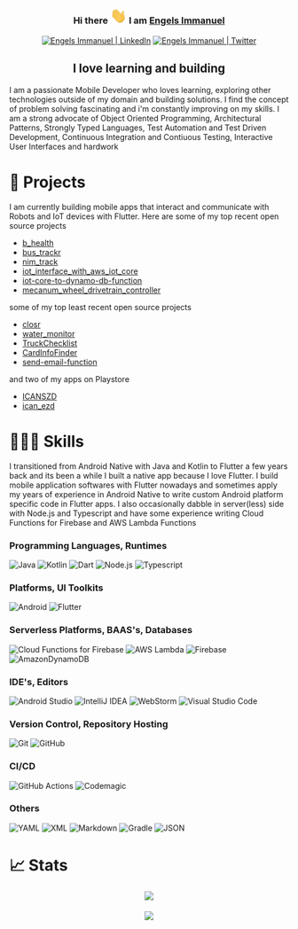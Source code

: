 <h3 align="center">
Hi there <img src="https://raw.githubusercontent.com/ABSphreak/ABSphreak/master/gifs/Hi.gif" width="30px"> I am <a href="https://engels-immanuel.web.app/" target="_blank" rel="noreferrer">Engels Immanuel</a>
</h3>

<div align="center">
  <a href="https://www.linkedin.com/in/engels-immanuel-9b807317a/"><img align="center" src="https://img.shields.io/badge/linkedin-%230077B5.svg?style=for-the-badge&logo=linkedin&logoColor=white" alt="Engels Immanuel | LinkedIn" width="100px"/></a>
  <a href="https://twitter.com/evil_onyxx_jr/"><img align="center" src="https://img.shields.io/badge/Twitter-%231DA1F2.svg?style=for-the-badge&logo=Twitter&logoColor=white" alt="Engels Immanuel | Twitter" width="100px"/></a>
</div>

<h2 align="center">
I love learning and building
</h2>

I am a passionate Mobile Developer who loves learning, exploring other technologies outside of my domain and building solutions. I find the concept of problem solving fascinating and i'm constantly improving on my skills. I am a strong advocate of Object Oriented Programming, Architectural Patterns, Strongly Typed Languages, Test Automation and Test Driven Development, Continuous Integration and Contiuous Testing, Interactive User Interfaces and hardwork

<h1>
🔭 Projects
</h1>

I am currently building mobile apps that interact and communicate with Robots and IoT devices with Flutter. Here are some of my top recent open source projects
- <a href="https://github.com/Daeon97/b_health.git" target="_blank" rel="noreferrer">b_health</a>
- <a href="https://github.com/Daeon97/bus_trackr.git" target="_blank" rel="noreferrer">bus_trackr</a>
- <a href="https://github.com/Daeon97/nim_track.git" target="_blank" rel="noreferrer">nim_track</a>
- <a href="https://github.com/Daeon97/iot_interface_with_aws_iot_core.git" target="_blank" rel="noreferrer">iot_interface_with_aws_iot_core</a>
- <a href="https://github.com/Daeon97/iot-core-to-dynamo-db-function.git" target="_blank" rel="noreferrer">iot-core-to-dynamo-db-function</a>
- <a href="https://github.com/Daeon97/mecanum_wheel_drivetrain_controller.git" target="_blank" rel="noreferrer">mecanum_wheel_drivetrain_controller</a>

some of my top least recent open source projects
- <a href="https://github.com/Daeon97/closr.git" target="_blank" rel="noreferrer">closr</a>
- <a href="https://github.com/Daeon97/water_monitor.git" target="_blank" rel="noreferrer">water_monitor</a>
- <a href="https://github.com/Daeon97/TruckChecklist.git" target="_blank" rel="noreferrer">TruckChecklist</a>
- <a href="https://github.com/Daeon97/CardInfoFinder.git" target="_blank" rel="noreferrer">CardInfoFinder</a>
- <a href="https://github.com/Daeon97/send-email-function.git" target="_blank" rel="noreferrer">send-email-function</a>

and two of my apps on Playstore
- <a href="https://play.google.com/store/apps/details?id=com.engelsimmanuel.icanszd" target="_blank" rel="noreferrer">ICANSZD</a>
- <a href="https://play.google.com/store/apps/details?id=com.engelsimmanuel.ican" target="_blank" rel="noreferrer">ican_ezd</a>

<h1>
👨🏿‍💻 Skills
</h1>

I transitioned from Android Native with Java and Kotlin to Flutter a few years back and its been a while I built a native app because I love Flutter. I build mobile application softwares with Flutter nowadays and sometimes apply my years of experience in Android Native to write custom Android platform specific code in Flutter apps. I also occasionally dabble in server(less) side with Node.js and Typescript and have some experience writing Cloud Functions for Firebase and AWS Lambda Functions

<h3>
Programming Languages, Runtimes
</h3>

![Java](https://img.shields.io/badge/Java-ED8B00?style=for-the-badge&logo=openjdk&logoColor=white)
![Kotlin](https://img.shields.io/badge/Kotlin-0095D5?&style=for-the-badge&logo=kotlin&logoColor=white)
![Dart](https://img.shields.io/badge/Dart-0175C2?style=for-the-badge&logo=dart&logoColor=white)
![Node.js](https://img.shields.io/badge/Node.js-43853D?style=for-the-badge&logo=node.js&logoColor=white)
![Typescript](https://img.shields.io/badge/TypeScript-007ACC?style=for-the-badge&logo=typescript&logoColor=white)

<h3>
Platforms, UI Toolkits
</h3>

![Android](https://img.shields.io/badge/Android-3DDC84?style=for-the-badge&logo=android&logoColor=white)
![Flutter](https://img.shields.io/badge/Flutter-%2302569B.svg?style=for-the-badge&logo=Flutter&logoColor=white)

<h3>
Serverless Platforms, BAAS's, Databases
</h3>

![Cloud Functions for Firebase](https://img.shields.io/badge/Firebase-Cloud%20Functions-orange?logo=firebase&logoColor=white)
![AWS Lambda](https://img.shields.io/badge/AWS-Lambda-orange?logo=amazon-aws&logoColor=white)
![Firebase](https://img.shields.io/badge/Firebase-039BE5?style=for-the-badge&logo=Firebase&logoColor=white)
![AmazonDynamoDB](https://img.shields.io/badge/Amazon%20DynamoDB-4053D6?style=for-the-badge&logo=Amazon%20DynamoDB&logoColor=white)

<h3>
IDE's, Editors
</h3>

![Android Studio](https://img.shields.io/badge/Android%20Studio-3DDC84.svg?style=for-the-badge&logo=android-studio&logoColor=white)
![IntelliJ IDEA](https://img.shields.io/badge/IntelliJIDEA-000000.svg?style=for-the-badge&logo=intellij-idea&logoColor=white)
![WebStorm](https://img.shields.io/badge/webstorm-143?style=for-the-badge&logo=webstorm&logoColor=white&color=black)
![Visual Studio Code](https://img.shields.io/badge/Visual%20Studio%20Code-0078d7.svg?style=for-the-badge&logo=visual-studio-code&logoColor=white)

<h3>
Version Control, Repository Hosting
</h3>

![Git](https://img.shields.io/badge/git-%23F05033.svg?style=for-the-badge&logo=git&logoColor=white)
![GitHub](https://img.shields.io/badge/github-%23121011.svg?style=for-the-badge&logo=github&logoColor=white)

<h3>
CI/CD
</h3>

![GitHub Actions](https://img.shields.io/badge/github%20actions-%232671E5.svg?style=for-the-badge&logo=githubactions&logoColor=white)
![Codemagic](https://a11ybadges.com/badge?logo=codemagic)

<h3>
Others
</h3>

![YAML](https://img.shields.io/badge/YAML-★★★-lightgrey?logo=yaml&logoColor=white)
![XML](https://img.shields.io/badge/XML-★★★-lightgrey?logo=xml&logoColor=white)
![Markdown](https://img.shields.io/badge/markdown-%23000000.svg?style=for-the-badge&logo=markdown&logoColor=white)
![Gradle](https://img.shields.io/badge/Gradle-02303A.svg?style=for-the-badge&logo=Gradle&logoColor=white)
![JSON](https://a11ybadges.com/badge?logo=json)

<h1>
📈 Stats
</h1>

<div align="center">
  <a href="https://wakatime.com"><img src="https://wakatime.com/share/@evil_onyxx_jr/95b5d828-4172-4f00-ac98-316adca865a1.png" /></a>
  <br><br>
  <img src="https://github-readme-stats.vercel.app/api?username=Daeon97&&show_icons=true&tile_color=ffffff&com_color=bb2acf&&text_color=daf7dc&bg_color=191919" style="position: relative;"/>
</div>
